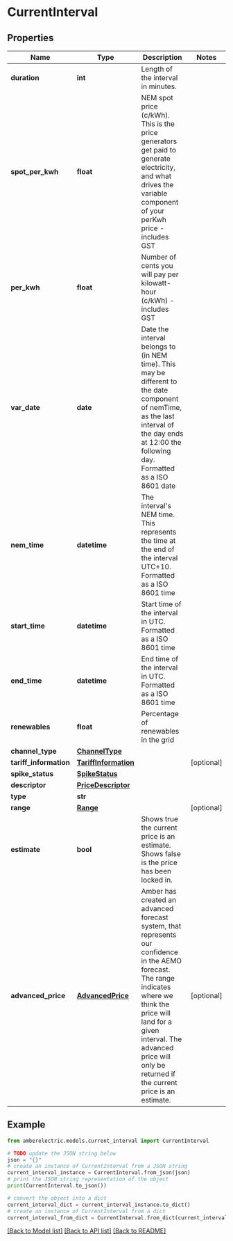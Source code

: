 # CurrentInterval


## Properties

Name | Type | Description | Notes
------------ | ------------- | ------------- | -------------
**duration** | **int** | Length of the interval in minutes. | 
**spot_per_kwh** | **float** | NEM spot price (c/kWh). This is the price generators get paid to generate electricity, and what drives the variable component of your perKwh price - includes GST | 
**per_kwh** | **float** | Number of cents you will pay per kilowatt-hour (c/kWh) - includes GST | 
**var_date** | **date** | Date the interval belongs to (in NEM time). This may be different to the date component of nemTime, as the last interval of the day ends at 12:00 the following day. Formatted as a ISO 8601 date | 
**nem_time** | **datetime** | The interval&#39;s NEM time. This represents the time at the end of the interval UTC+10. Formatted as a ISO 8601 time | 
**start_time** | **datetime** | Start time of the interval in UTC. Formatted as a ISO 8601 time | 
**end_time** | **datetime** | End time of the interval in UTC. Formatted as a ISO 8601 time | 
**renewables** | **float** | Percentage of renewables in the grid | 
**channel_type** | [**ChannelType**](ChannelType.md) |  | 
**tariff_information** | [**TariffInformation**](TariffInformation.md) |  | [optional] 
**spike_status** | [**SpikeStatus**](SpikeStatus.md) |  | 
**descriptor** | [**PriceDescriptor**](PriceDescriptor.md) |  | 
**type** | **str** |  | 
**range** | [**Range**](Range.md) |  | [optional] 
**estimate** | **bool** | Shows true the current price is an estimate. Shows false is the price has been locked in. | 
**advanced_price** | [**AdvancedPrice**](AdvancedPrice.md) | Amber has created an advanced forecast system, that represents our confidence in the AEMO forecast. The range indicates where we think the price will land for a given interval. The advanced price will only be returned if the current price is an estimate. | [optional] 

## Example

```python
from amberelectric.models.current_interval import CurrentInterval

# TODO update the JSON string below
json = "{}"
# create an instance of CurrentInterval from a JSON string
current_interval_instance = CurrentInterval.from_json(json)
# print the JSON string representation of the object
print(CurrentInterval.to_json())

# convert the object into a dict
current_interval_dict = current_interval_instance.to_dict()
# create an instance of CurrentInterval from a dict
current_interval_from_dict = CurrentInterval.from_dict(current_interval_dict)
```
[[Back to Model list]](../README.md#documentation-for-models) [[Back to API list]](../README.md#documentation-for-api-endpoints) [[Back to README]](../README.md)


